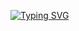 [![Typing SVG](https://readme-typing-svg.herokuapp.com?font=Fira+Code&pause=1000&color=F71111&width=430&height=55&lines=Just+studying+Selenium+on+Stepic)](https://git.io/typing-svg)
